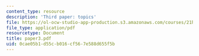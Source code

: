 ```yaml
---
content_type: resource
description: 'Third paper: topics'
file: https://ol-ocw-studio-app-production.s3.amazonaws.com/courses/21h-311-the-renaissance-1300-1600-fall-2004/0cae05b1d55cb016cf567e588d655f5b_paper3.pdf
file_type: application/pdf
resourcetype: Document
title: paper3.pdf
uid: 0cae05b1-d55c-b016-cf56-7e588d655f5b
---
```

